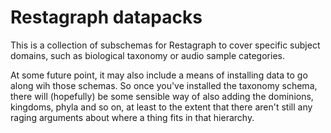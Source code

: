 Restagraph datapacks
====================

This is a collection of subschemas for Restagraph to cover specific subject domains, such as biological taxonomy or audio sample categories.

At some future point, it may also include a means of installing data to go along wih those schemas. So once you've installed the taxonomy schema, there will (hopefully) be some sensible way of also adding the dominions, kingdoms, phyla and so on, at least to the extent that there aren't still any raging arguments about where a thing fits in that hierarchy.
